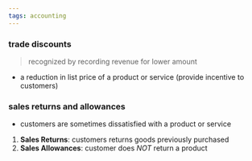 ```yaml
---
tags: accounting
---
```

### trade discounts

> recognized by recording revenue for lower amount

- a reduction in list price of a product or service (provide incentive to customers)

### sales returns and allowances 
 - customers are sometimes dissatisfied with a product or service
1. **Sales Returns**: customers returns goods previously purchased
2. **Sales Allowances**: customer does *NOT* return a product

